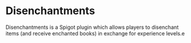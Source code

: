 # Disenchantments

Disenchantments is a Spigot plugin which allows players to disenchant items (and receive enchanted books) in exchange for experience levels.e
